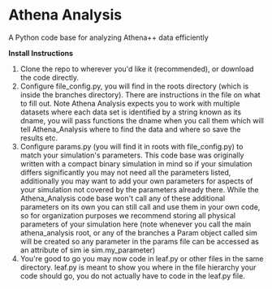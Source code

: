 # Athena Analysis
A Python code base for analyzing Athena++ data efficiently 

**Install Instructions**
 1. Clone the repo to wherever you'd like it (recommended), or download the code directly.
 2. Configure file_config.py, you will find in the roots directory (which is inside the branches directory). There are instructions in the file on what to fill out. Note Athena Analysis expects you to work with multiple datasets where each data set is identified by a string known as its dname, you will pass functions the dname when you call them which will tell Athena_Analysis where to find the data and where so save the results etc.
 3. Configure params.py (you will find it in roots with file_config.py) to match your simulation's parameters. This code base was originally written with a compact binary simulation in mind so if your simulation differs significantly you may not need all the parameters listed, additionally you may want to add your own parameters for aspects of your simulation not covered by the parameters already there. While the Athena_Analysis code base won't call any of these additional parameters on its own you can still call and use them in your own code, so for organization purposes we recommend storing all physical parameters of your simulation here (note whenever you call the main athena_analysis root, or any of the branches a Param object called sim will be created so any parameter in the params file can be accessed as an attribute of sim ie sim.my_parameter)
 4. You're good to go you may now code in leaf.py or other files in the same directory. leaf.py is meant to show you where in the file hierarchy your code should go, you do not actually have to code in the leaf.py file.